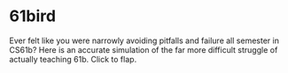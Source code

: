 # 61bird
Ever felt like you were narrowly avoiding pitfalls and failure all semester in CS61b? 
Here is an accurate simulation of the far more difficult struggle of actually teaching 61b.
Click to flap.
